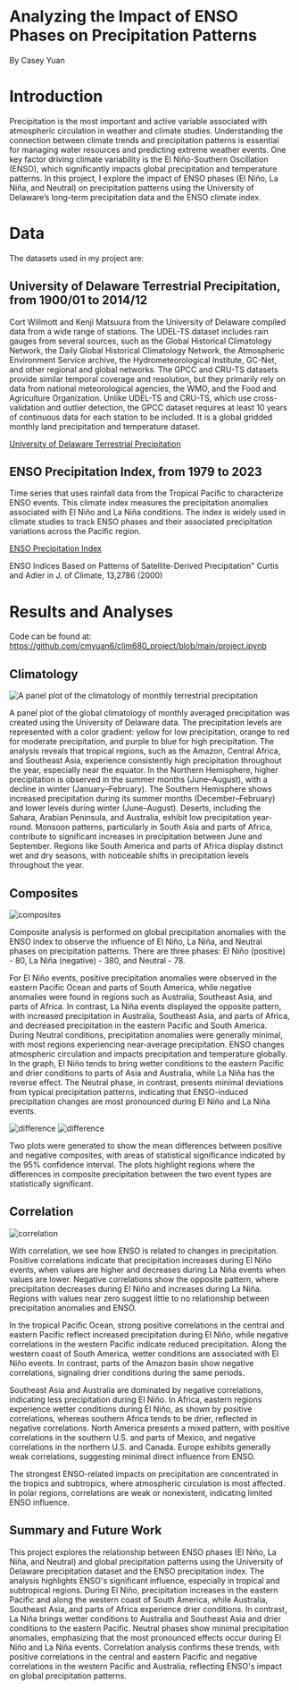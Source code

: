 # Analyzing the Impact of ENSO Phases on Precipitation Patterns
By Casey Yuan
# Introduction
Precipitation is the most important and active variable associated with atmospheric circulation in weather and climate studies. Understanding the connection between climate trends and precipitation patterns is essential for managing water resources and predicting extreme weather events. One key factor driving climate variability is the El Niño-Southern Oscillation (ENSO), which significantly impacts global precipitation and temperature patterns. In this project, I explore the impact of ENSO phases (El Niño, La Niña, and Neutral) on precipitation patterns using the University of Delaware’s long-term precipitation data and the ENSO climate index.
# Data
The datasets used in my project are:
## University of Delaware Terrestrial Precipitation, from 1900/01 to 2014/12
Cort Willmott and Kenji Matsuura from the University of Delaware compiled data from a wide range of stations. The UDEL-TS dataset includes rain gauges from several sources, such as the Global Historical Climatology Network, the Daily Global Historical Climatology Network, the Atmospheric Environment Service archive, the Hydrometeorological Institute, GC-Net, and other regional and global networks. The GPCC and CRU-TS datasets provide similar temporal coverage and resolution, but they primarily rely on data from national meteorological agencies, the WMO, and the Food and Agriculture Organization. Unlike UDEL-TS and CRU-TS, which use cross-validation and outlier detection, the GPCC dataset requires at least 10 years of continuous data for each station to be included.
It is a global gridded monthly land precipitation and temperature dataset.

[University of Delaware Terrestrial Precipitation](https://psl.noaa.gov/data/gridded/data.UDel_AirT_Precip.html)

## ENSO Precipitation Index, from 1979 to 2023
Time series that uses rainfall data from the Tropical Pacific to characterize ENSO events. This climate index measures the precipitation anomalies associated with El Niño and La Niña conditions. The index is widely used in climate studies to track ENSO phases and their associated precipitation variations across the Pacific region.

[ENSO Precipitation Index](https://psl.noaa.gov/data/climateindices/list/)

ENSO Indices Based on Patterns of Satellite-Derived Precipitation" Curtis and Adler in J. of Climate, 13,2786 (2000)

# Results and Analyses
Code can be found at: https://github.com/cmyuan6/clim680_project/blob/main/project.ipynb
## Climatology

![A panel plot of the climatology of monthly terrestrial precipitation](https://github.com/cmyuan6/clim680_project/blob/7f0d6ac1007ddc82b09c0376111836f003deb7f5/monthly.png)

A panel plot of the global climatology of monthly averaged precipitation was created using the University of Delaware data. The precipitation levels are represented with a color gradient: yellow for low precipitation, orange to red for moderate precipitation, and purple to blue for high precipitation. The analysis reveals that tropical regions, such as the Amazon, Central Africa, and Southeast Asia, experience consistently high precipitation throughout the year, especially near the equator. In the Northern Hemisphere, higher precipitation is observed in the summer months (June–August), with a decline in winter (January–February). The Southern Hemisphere shows increased precipitation during its summer months (December–February) and lower levels during winter (June–August). Deserts, including the Sahara, Arabian Peninsula, and Australia, exhibit low precipitation year-round. Monsoon patterns, particularly in South Asia and parts of Africa, contribute to significant increases in precipitation between June and September. Regions like South America and parts of Africa display distinct wet and dry seasons, with noticeable shifts in precipitation levels throughout the year.

## Composites

![composites](https://github.com/cmyuan6/clim680_project/blob/main/composite.png)

Composite analysis is performed on global precipitation anomalies with the ENSO index to observe the influence of El Niño, La Niña, and Neutral phases on precipitation patterns. There are three phases: El Niño (positive) - 80, La Niña (negative) - 380, and Neutral - 78. 

For El Niño events, positive precipitation anomalies were observed in the eastern Pacific Ocean and parts of South America, while negative anomalies were found in regions such as Australia, Southeast Asia, and parts of Africa. In contrast, La Niña events displayed the opposite pattern, with increased precipitation in Australia, Southeast Asia, and parts of Africa, and decreased precipitation in the eastern Pacific and South America. During Neutral conditions, precipitation anomalies were generally minimal, with most regions experiencing near-average precipitation. ENSO changes atmospheric circulation and impacts precipitation and temperature globally. In the graph, El Niño tends to bring wetter conditions to the eastern Pacific and drier conditions to parts of Asia and Australia, while La Niña has the reverse effect. The Neutral phase, in contrast, presents minimal deviations from typical precipitation patterns, indicating that ENSO-induced precipitation changes are most pronounced during El Niño and La Niña events.

![difference](https://github.com/cmyuan6/clim680_project/blob/main/difference.png)
![difference](https://github.com/cmyuan6/clim680_project/blob/main/differences%20neg.png)

Two plots were generated to show the mean differences between positive and negative composites, with areas of statistical significance indicated by the 95% confidence interval. The plots highlight regions where the differences in composite precipitation between the two event types are statistically significant.

## Correlation

![correlation](https://github.com/cmyuan6/clim680_project/blob/main/correlation.png)

With correlation, we see how ENSO is related to changes in precipitation. Positive correlations indicate that precipitation increases during El Niño events, when values are higher and decreases during La Niña events when values are lower. Negative correlations show the opposite pattern, where precipitation decreases during El Niño and increases during La Niña. Regions with values near zero suggest little to no relationship between precipitation anomalies and ENSO.

In the tropical Pacific Ocean, strong positive correlations in the central and eastern Pacific reflect increased precipitation during El Niño, while negative correlations in the western Pacific indicate reduced precipitation. Along the western coast of South America, wetter conditions are associated with El Niño events. In contrast, parts of the Amazon basin show negative correlations, signaling drier conditions during the same periods.

Southeast Asia and Australia are dominated by negative correlations, indicating less precipitation during El Niño. In Africa, eastern regions experience wetter conditions during El Niño, as shown by positive correlations, whereas southern Africa tends to be drier, reflected in negative correlations. North America presents a mixed pattern, with positive correlations in the southern U.S. and parts of Mexico, and negative correlations in the northern U.S. and Canada. Europe exhibits generally weak correlations, suggesting minimal direct influence from ENSO.

The strongest ENSO-related impacts on precipitation are concentrated in the tropics and subtropics, where atmospheric circulation is most affected. In polar regions, correlations are weak or nonexistent, indicating limited ENSO influence.

## Summary and Future Work

This project explores the relationship between ENSO phases (El Niño, La Niña, and Neutral) and global precipitation patterns using the University of Delaware precipitation dataset and the ENSO precipitation index. The analysis highlights ENSO's significant influence, especially in tropical and subtropical regions. During El Niño, precipitation increases in the eastern Pacific and along the western coast of South America, while Australia, Southeast Asia, and parts of Africa experience drier conditions. In contrast, La Niña brings wetter conditions to Australia and Southeast Asia and drier conditions to the eastern Pacific. Neutral phases show minimal precipitation anomalies, emphasizing that the most pronounced effects occur during El Niño and La Niña events. Correlation analysis confirms these trends, with positive correlations in the central and eastern Pacific and negative correlations in the western Pacific and Australia, reflecting ENSO's impact on global precipitation patterns.
